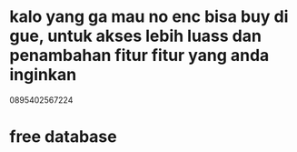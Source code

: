 # kalo yang ga mau no enc bisa buy di gue, untuk akses lebih luass dan penambahan fitur fitur yang anda inginkan 
0895402567224
# free database